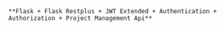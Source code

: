 `**Flask + Flask Restplus + JWT Extended + Authentication + Authorization + Project Management Api**`
